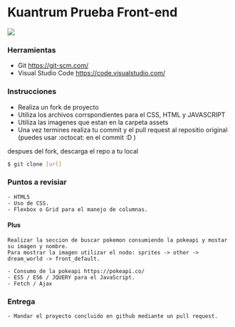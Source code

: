 # Kuantrum Prueba Front-end

![](https://cdn.shopify.com/s/files/1/0363/2077/2233/files/186528898_521137025571171_4112613464725438138_n_28e30506-2f9d-4006-88fb-a52eade16675.png?v=1621532166)

### Herramientas

  - Git https://git-scm.com/
  - Visual Studio Code https://code.visualstudio.com/

### Instrucciones

  - Realiza un fork de proyecto
  - Utiliza los archivos corrspondientes para el CSS, HTML y JAVASCRIPT
  - Utiliza las imagenes que estan en la carpeta assets
  - Una vez termines realiza tu commit y el pull request al repositio original (puedes usar :octocat: en el commit :D )

despues del fork, descarga el repo a tu local
```sh
$ git clone [url]
```



### Puntos a revisiar

    - HTML5
    - Uso de CSS.
    - Flexbox o Grid para el manejo de columnas.

#### Plus

    Realizar la seccion de buscar pokemon consumiendo la pokeapi y mostar su imagen y nombre.
    Para mostrar la imagen utilizar el nodo: sprites -> other -> dream_world -> front_default.

    - Consumo de la pokeapi https://pokeapi.co/
    - ES5 / ES6 / JQUERY para el JavaScript.
    - Fetch / Ajax

### Entrega

    - Mandar el proyecto concluido en github mediante un pull request.